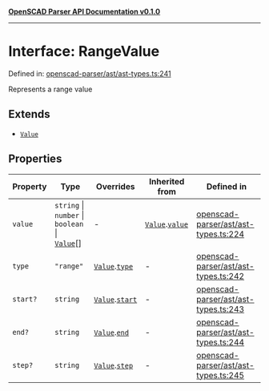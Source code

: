 [**OpenSCAD Parser API Documentation v0.1.0**](../README.md)

***

# Interface: RangeValue

Defined in: [openscad-parser/ast/ast-types.ts:241](https://github.com/holistic-stack/openscad-tree-sitter/blob/57470856b239e8ae819e2b2fa40ff65d8c04912f/packages/openscad-parser/src/lib/openscad-parser/ast/ast-types.ts#L241)

Represents a range value

## Extends

- [`Value`](Value.md)

## Properties

| Property | Type | Overrides | Inherited from | Defined in |
| ------ | ------ | ------ | ------ | ------ |
| <a id="value"></a> `value` | `string` \| `number` \| `boolean` \| [`Value`](Value.md)[] | - | [`Value`](Value.md).[`value`](Value.md#value) | [openscad-parser/ast/ast-types.ts:224](https://github.com/holistic-stack/openscad-tree-sitter/blob/57470856b239e8ae819e2b2fa40ff65d8c04912f/packages/openscad-parser/src/lib/openscad-parser/ast/ast-types.ts#L224) |
| <a id="type"></a> `type` | `"range"` | [`Value`](Value.md).[`type`](Value.md#type) | - | [openscad-parser/ast/ast-types.ts:242](https://github.com/holistic-stack/openscad-tree-sitter/blob/57470856b239e8ae819e2b2fa40ff65d8c04912f/packages/openscad-parser/src/lib/openscad-parser/ast/ast-types.ts#L242) |
| <a id="start"></a> `start?` | `string` | [`Value`](Value.md).[`start`](Value.md#start) | - | [openscad-parser/ast/ast-types.ts:243](https://github.com/holistic-stack/openscad-tree-sitter/blob/57470856b239e8ae819e2b2fa40ff65d8c04912f/packages/openscad-parser/src/lib/openscad-parser/ast/ast-types.ts#L243) |
| <a id="end"></a> `end?` | `string` | [`Value`](Value.md).[`end`](Value.md#end) | - | [openscad-parser/ast/ast-types.ts:244](https://github.com/holistic-stack/openscad-tree-sitter/blob/57470856b239e8ae819e2b2fa40ff65d8c04912f/packages/openscad-parser/src/lib/openscad-parser/ast/ast-types.ts#L244) |
| <a id="step"></a> `step?` | `string` | [`Value`](Value.md).[`step`](Value.md#step) | - | [openscad-parser/ast/ast-types.ts:245](https://github.com/holistic-stack/openscad-tree-sitter/blob/57470856b239e8ae819e2b2fa40ff65d8c04912f/packages/openscad-parser/src/lib/openscad-parser/ast/ast-types.ts#L245) |
